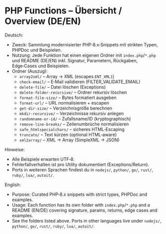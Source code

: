 # PHP Functions – Übersicht / Overview (DE/EN)

Deutsch:
- Zweck: Sammlung modernisierter PHP‑8.x‑Snippets mit strikten Typen, PHPDoc und Beispielen.
- Nutzung: Jede Funktion hat einen eigenen Ordner mit `index.php`/`*.php` und README (DE/EN) inkl. Signatur, Parametern, Rückgaben, Edge‑Cases und Beispielen.
- Ordner (Auszug):
  - `array2xml/` – Array → XML (escapes `ENT_XML1`)
  - `check-email/` – E‑Mail validieren (FILTER_VALIDATE_EMAIL)
  - `delete-file/` – Datei löschen (Exceptions)
  - `delete-folder-recursive/` – Ordner rekursiv löschen
  - `format-file-size/` – Bytes formatiert ausgeben
  - `format-url/` – URL normalisieren + escapen
  - `get-dir-size/` – Verzeichnisgröße berechnen
  - `mkdir-recursive/` – Verzeichnisse rekursiv anlegen
  - `randomname-or-id/` – Zufallsname/ID (kryptographisch)
  - `remove-line-breaks/` – Zeilenumbrüche normalisieren
  - `safe_htmlspecialchars/` – sicheres HTML‑Escaping
  - `truncate/` – Text kürzen (optional HTML‑aware)
  - `xml2array/` – XML → Array (SimpleXML → JSON)

Hinweise:
- Alle Beispiele erwarten UTF‑8.
- Fehlerfallverhalten ist pro Utility dokumentiert (Exceptions/Return).
- Ports in weiteren Sprachen findest du in `nodejs/`, `python/`, `go/`, `rust/`, `ruby/`, `lua/`, `autoit/`.

English:
- Purpose: Curated PHP‑8.x snippets with strict types, PHPDoc and examples.
- Usage: Each function has its own folder with `index.php`/`*.php` and a README (EN/DE) covering signature, params, returns, edge cases and examples.
- See the folders listed above. Ports in other languages live under `nodejs/`, `python/`, `go/`, `rust/`, `ruby/`, `lua/`, `autoit/`.
